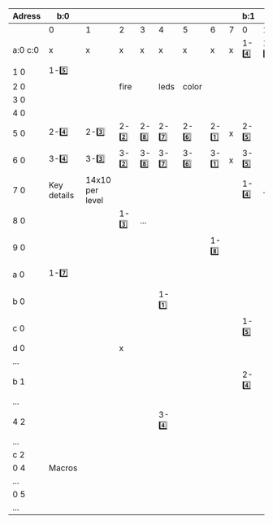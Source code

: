 |  Adress |  b:0 |   |   |   |   |   |   |   | b:1  |   |   |   |   |   |   |   |
| ------------ | ------------ | ------------ | ------------ | ------------ | ------------ | ------------ | ------------ | ------------ | ------------ | ------------ | ------------ | ------------ | ------------ | ------------ | ------------ | ------------ |
|   |  0 |1   |2   |3   |4   | 5  | 6  |7   | 0  | 1  | 2  | 3  | 4  | 5  |6   | 7  |
| a:0 c:0 | x  | x  | x  | x  | x  | x  | x  | x  |  1-4️⃣ |1-3️⃣   |1-2️⃣   |1-8️⃣   |1-7️⃣   | 1-6️⃣  | 1-1️⃣  | x  |
| 1 0 |1-5️⃣   |   |   |   |   |   |   |   |   |   |   |   |   |   |   |   |
| 2 0 |   |   | fire  |   | leds  | color  |   |   |   |   |   |   |   |   |   |   |
|  3 0|   |   |   |   |   |   |   |   |   |   |   |   |   |   |   |   |
|  4 0|   |   |   |   |   |   |   |   |   |   |   |   |   |   |   |   |
|  5 0 |  2-4️⃣ |2-3️⃣   |2-2️⃣   |2-8️⃣   |2-7️⃣   | 2-6️⃣  | 2-1️⃣  | x  |2-5️⃣   |   |   |   |   |   |   |   |
|  6 0|   3-4️⃣ |3-3️⃣   |3-2️⃣   |3-8️⃣   |3-7️⃣   | 3-6️⃣  | 3-1️⃣  | x  |3-5️⃣   |   |   |   |   |   |   |   |
| 7 0  |  Key details | 14x10 per level  |   |   |   |   |   |   | 1-4️⃣  |  ... |   |   |   |   |   |   |
| 8 0  |   |   | 1-3️⃣  | ...  |   |   |   |   |   |   |   |   | 1-2️⃣  |   |   |   |
| 9 0  |   |   |   |   |   |   | 1-8️⃣  |   |   |   |   |   |   |   |   |   |
| a 0  | 1-7️⃣   |   |   |   |   |   |   |   |   |   | 1-6️⃣  |   |   |   |   |   |
|  b 0 |   |   |   |   | 1-1️⃣  |   |   |   |   |   |   |   |   |   | x  |   |
|  c 0 |   |   |   |   |   |   |   |   | 1-5️⃣  |   |   |   |   |   |   |   |
| d 0  |   |   |  x |   |   |   |   |   |   |   |   |   |   |   |   |   |
| ...  |   |   |   |   |   |   |   |   |   |   |   |   |   |   |   |   |
| b 1  |   |   |   |   |   |   |   |   |  2-4️⃣ |   |   |   |   |   |   |   |
|  ... |   |   |   |   |   |   |   |   |   |   |   |   |   |   |   |   |
|  4 2 |   |   |   |   |   3-4️⃣ |   |   |   |   |   |   |   |   |   |   |   |
|  ... |   |   |   |   |   |   |   |   |   |   |   |   |   |   |   |   |
|  c 2 |   |   |   |   |   |   |   |   |   |   |   |   |   |   |   |   |
|  0 4 | Macros  |   |   |   |   |   |   |   |   |   |   |   |   |   |   |   |
|  ... |   |   |   |   |   |   |   |   |   |   |   |   |   |   |   |   |
|  0 5 |   |   |   |   |   |   |   |   |   |   |   |   |   |   |   |   |
|  ... |   |   |   |   |   |   |   |   |   |   |   |   |   |   |   |   |
